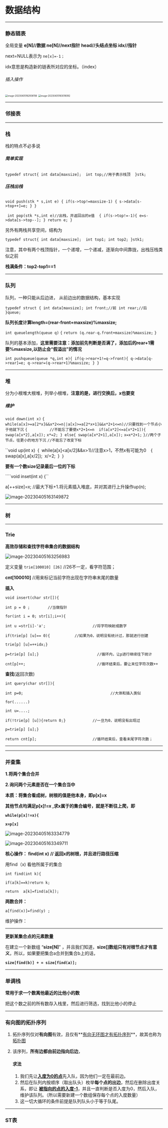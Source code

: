 # 数据结构 

------

### 静态链表

全局变量	**e[N]//数据      ne[N]//next指针     head//头结点坐标      idx//指针**    

next=NULL表示为    `ne[x]=-1；`

idx意思是构造新的链表所对应的坐标。（index）

###### 插入操作

<img src="https://s2.loli.net/2023/10/12/GvrTfhe6BCsId54.png" alt="image-20230405162936156" style="zoom:50%;" />

<img src="https://s2.loli.net/2023/10/12/d2sDbZnRp9FjVN6.png" alt="image-20230405163018092" style="zoom:50%;" />



------

### 邻接表









------

### 栈

栈的特点不必多说

###### **简单实现**

`typedef struct{
	int data[maxsize]; 
	int top;//用于表示栈顶 
}stk;`

###### **压栈出栈**

`void push(stk * s,int e)
{
	if(s->top!=maxsize-1)
	{
		s->data[s->top++]=e;
	}
 } `

`
 int pop(stk *s,int e)//出栈，并返回出的e值 
{
	if(s->top!=-1){
		e=s->data[s->top--];
		}
		return e;
}`

另外有两栈共享空间，结构为

`typedef struct{
	int data[maxsize]; 
	int top1;
	int top2;
}stk1;`

注意，其中有两个栈顶指针，一个递增，一个递减，逐渐向中间靠拢，出栈压栈类似之前

**栈满条件：top2-top1==1**













------

### 队列

队列，一种只能从后边进， 从前边出的数据结构，基本实现

`typedef struct {
	int data[maxsize];
	int front;//前
	int rear;//后
}queue;`



**队列长度计算length=(rear-front+maxsize)%maxsize;**

`int queuelength(queue q)`
`{`
	`return (q.rear-q.front+maxsize)%maxsize;`
`}`



队列的基本添加，**这里需要注意：添加前先判断是否满了，添加后的rear+1需要%maxsize,以防止会“假溢出”的情况**

`int pushqueue(queue *q,int e){
	if(q->rear+1!=q->front){
	q->data[q->rear]=e;
	q->rear=(q->rear+1)%maxsize;
	}
}`



------

### 堆

分为小根堆大根堆，列举小根堆，**注意的是，进行交换后，x也要变**

##### 维护

`void down(int x)`
`{`
	`while(a[x]>=a[2*x]&&x*2<=n||a[x]>=a[2*x+1]&&x*2+1<=n)//只要找到一个节点小于他就下沉` 
	`{			//不能忘了要使x*2+1<=n 
		if(a[x*2]<=a[x*2+1]){
			swap(a[x*2],a[x]);`
			`x*=2;
		}
		else{
			swap(a[x*2+1],a[x]);`
			`x=x*2+1;`
		`}//两个子节点，往更小的地方下沉`
		`//不能忘了改变下标` 

``void up(int x)`
 `{`
 	`while(a[x]<a[x/2]&&x>1)//注意x>1，不然x有可能为0` 
 	`{`
 		`swap(a[x],a[x/2]);`
 		`x/=2;`
	 `}`
 }` 

**要有一个数size记录最后一位的下标**

````void inset(int x) {``

a[++size]=x;		//最大下标+1.将元素插入堆底，并对其进行上升操作up(n);

![image-20230405163149872](https://s2.loli.net/2023/10/12/Pq8nkDC5KTiBW6S.png)



------

### 树



------

### Trie

**高效存储和查找字符串集合的数据结构**

![image-20230405163256983](https://s2.loli.net/2023/10/12/nJ6frWAaXe8ZoDc.png)

定义变量 `trie[100010] [26]`	 //26不一定，看字符范围；

**cnt[100010]**	//用来标记当前字符出现在字符串末尾的数量

**插入**

`void insert(char str[]){`

`int p = 0 ;		//当做指针`

`for(int i = 0; str[i];i++){`

`int u =str[i]-'a';        				//将字符映射成数字`

`if(trie[p] [u]== 0){			//如果为0，说明没有统计过，那就进行创建`

`trie[p] [u]=++idx;}`

`p=trie[p] [u];}						  //循环内，让p进行继续往下统计`

`cnt[p]++;								  //循环结束后，要让末位字符次数++`



**查找**(返回次数)

`int query(char str[]){`

`int p=0;										//大体和插入类似`

`for(......)`

`int u=....;`

`if(!trie[p] [u]){return 0;}			//一旦为0，说明没有出现过`

`p=trie[p] [u];}`			

`return cnt[p];							//循环结束后，查看末尾字符次数；`











------

------

### 并查集

**1.将两个集合合并**

**2.询问两个元素是否在一个集合当中**



**本质：将集合看成树，树根的值是他本身，即p[x]=x**

**其他节点均满足p[x]!=x  ,求x属于的集合编号，就是不断往上爬，即**

**`while(p[x]!=x){`**

**`x=p[x]`**

![image-20230405163334779](https://s2.loli.net/2023/10/12/Ys3Wix1emK74HjC.png)

![image-20230405163349711](https://s2.loli.net/2023/10/12/EUCq42jLp5K1A7D.png)

 **核心操作：  find(int x)**		**// 返回x的树根，并且进行路径压缩**

用find（x)  看他所属于的集合

`int find(int k){`

`if(a[k]==k)return k;`

`return  a[k]=find(a[k]);`

**两数合并：**

`a[find(x)]=find(y) ;`



维护操作：

------

**更新某集合点的元素数量**

在建立一个新数组  “**size[N]**” ，并且我们知道，**size[]数组只有对根节点才有意义**，所以，如果要把集合a合并到集合b上的话，

**`size[find(b)] + = size[find(a)];`**







------

### 单调栈

**常用于求一个数离他最近的比他小的数**

把这个数之前的所有数存入栈里，然后进行筛选，找到比他小的停止



------

### 有向图的拓扑序列

1. 拓扑序列仅对**有向图**有效，且仅有**<u>有向无环图才有拓扑序列</u>**，故其也称为<u>拓扑图</u>

2. 该序列，**所有边都由前边指向后边**，

   #### 求法

   1. 我们先让<u>**入度为0的点**</u>先入队，因为他们一定在最前边。
   2. 然后在队列内按顺序（取出队头）枚举**每个点的出边**，然后在删除出度关系，即让 **<u>被指向的点的入度-1</u>**，并且一直判断是否入度为0，然后入队，维护该队列。（所以需要新建一个数组保存每个点的入度数量）
   3. 这一切大循环的条件前提是队列队头小于等于队尾。





------

### ST表
